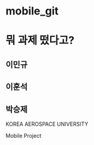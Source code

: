 # mobile_git
<h1>뭐 과제 떴다고?</h1>
<h2>이민규</h2>
<h2>이훈석</h2>
<h2>박승제</h2>
<p>KOREA AEROSPACE UNIVERSITY</p>
<p>Mobile Project</p>
